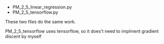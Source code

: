 
* PM_2_5_linear_regression.py
* PM_2_5_tensorflow.py

These two files do the same work.

PM_2_5_tensorflow uses tensorflow, so it does't need to implment gradient discent by myself
